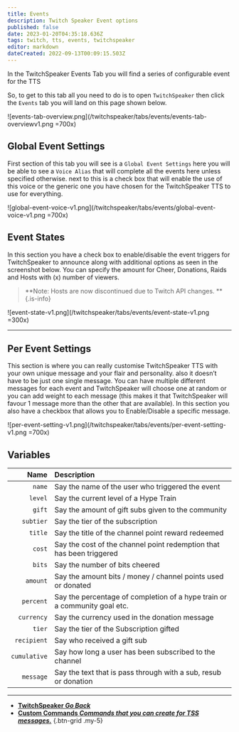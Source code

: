 ```yaml
---
title: Events
description: Twitch Speaker Event options 
published: false
date: 2023-01-20T04:35:18.636Z
tags: twitch, tts, events, twitchspeaker
editor: markdown
dateCreated: 2022-09-13T00:09:15.503Z
---
```


In the TwitchSpeaker Events Tab you will find a series of configurable event for the TTS

So, to get to this tab all you need to do is to open `TwitchSpeaker` then click the `Events` tab you will land on this page shown below.

![events-tab-overview.png](/twitchspeaker/tabs/events/events-tab-overviewv1.png =700x)

## Global Event Settings
First section of this tab you will see is a `Global Event Settings` here you will be able to see a `Voice Alias` that will complete all the events here unless specified otherwise. next to this is a check box that will enable the use of this voice or the generic one you have chosen for the TwitchSpeaker TTS to use for everything.

![global-event-voice-v1.png](/twitchspeaker/tabs/events/global-event-voice-v1.png =700x)

## Event States
In this section you have a check box to enable/disable the event triggers for TwitchSpeaker to announce along with additional options as seen in the screenshot below. You can specify the amount for Cheer, Donations, Raids and Hosts with (x) number of viewers.

> **Note: Hosts are now discontinued due to Twitch API changes. **
{.is-info}

![event-state-v1.png](/twitchspeaker/tabs/events/event-state-v1.png =300x)

---

## Per Event Settings
This section is where you can really customise TwitchSpeaker TTS with your own unique message and your flair and personality. also it doesn’t have to be just one single message. You can have multiple different messages for each event and TwitchSpeaker will choose one at random or you can add weight to each message (this makes it that TwitchSpeaker will favour 1 message more than the other that are available). In this section you also have a checkbox that allows you to Enable/Disable a specific message.

![per-event-setting-v1.png](/twitchspeaker/tabs/events/per-event-setting-v1.png =700x)
## Variables
Name | Description
----:|:------------
`name` | Say the name of the user who triggered the event
`level` | Say the current level of a Hype Train
`gift` | Say the amount of gift subs given to the community
`subtier` | Say the tier of the subscription
`title` | Say the title of the channel point reward redeemed
`cost` | Say the cost of the channel point redemption that has been triggered
`bits` | Say the number of bits cheered
`amount` | Say the amount bits / money / channel points used or donated
`percent` | Say the percentage of completion of a hype train or a community goal etc.
`currency` | Say the currency used in the donation message
`tier` | Say the tier of the Subscription gifted
`recipient` | Say who received a gift sub
`cumulative` | Say how long a user has been subscribed to the channel
`message` | Say the text that is pass through with a sub, resub or donation

---

- [<i class="mdi mdi-chevron-left"></i>**TwitchSpeaker *Go Back***](/TwitchSpeaker)
- [<i class="mdi mdi-exclamation-thick text--twitch"></i>**Custom Commands *Commands that you can create for TSS messages.***](/TwitchSpeaker/Tabs/Custom-Commands)
{.btn-grid .my-5}


